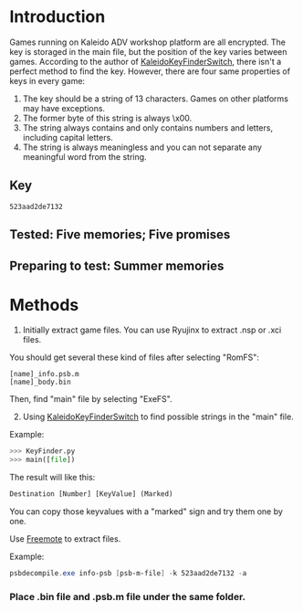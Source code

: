 # Introduction
Games running on Kaleido ADV workshop platform are all encrypted. The key is storaged in the main file, but the position of the key varies between games. According to the author of [KaleidoKeyFinderSwitch](https://github.com/Manicsteiner/KaleidoKeyFinderSwitch), there isn't a perfect method to find the key. However, there are four same properties of keys in every game:

1. The key should be a string of 13 characters. Games on other platforms may have exceptions.
2. The former byte of this string is always \x00.
3. The string always contains and only contains numbers and letters, including capital letters.
4. The string is always meaningless and you can not separate any meaningful word from the string.

## Key
```
523aad2de7132
```
## Tested: Five memories; Five promises
## Preparing to test: Summer memories
# Methods
1. Initially extract game files. You can use Ryujinx to extract .nsp or .xci files.

You should get several these kind of files after selecting "RomFS":
```
[name]_info.psb.m
[name]_body.bin
```
Then, find "main" file by selecting "ExeFS".

2. Using [KaleidoKeyFinderSwitch](https://github.com/Manicsteiner/KaleidoKeyFinderSwitch) to find possible strings in the "main" file.

Example:
```python
>>> KeyFinder.py
>>> main([file])
```
The result will like this:
```python
Destination [Number] [KeyValue] (Marked)
```
You can copy those keyvalues with a "marked" sign and try them one by one.

Use [Freemote](https://github.com/UlyssesWu/FreeMote) to extract files.

Example:
```powershell
psbdecompile.exe info-psb [psb-m-file] -k 523aad2de7132 -a
```
### Place .bin file and .psb.m file under the same folder.
